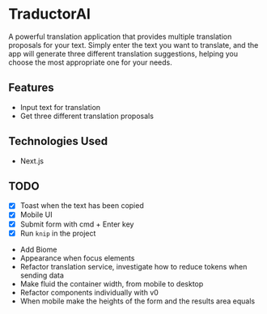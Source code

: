 # TraductorAI

A powerful translation application that provides multiple translation proposals for your text. Simply enter the text you want to translate, and the app will generate three different translation suggestions, helping you choose the most appropriate one for your needs.

## Features

- Input text for translation
- Get three different translation proposals

## Technologies Used

- Next.js

## TODO

- [x] Toast when the text has been copied
- [x] Mobile UI
- [x] Submit form with cmd + Enter key
- [x] Run `knip` in the project
- Add Biome
- Appearance when focus elements
- Refactor translation service, investigate how to reduce tokens when sending data
- Make fluid the container width, from mobile to desktop
- Refactor components individually with v0
- When mobile make the heights of the form and the results area equals
